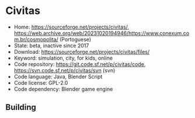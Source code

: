 # Civitas

- Home: https://sourceforge.net/projects/civitas/, https://web.archive.org/web/20231020194946/https://www.conexum.com.br/cosmopolita/ (Portoguese)
- State: beta, inactive since 2017
- Download: https://sourceforge.net/projects/civitas/files/
- Keyword: simulation, city, for kids, online
- Code repository: https://git.code.sf.net/p/civitas/code, https://svn.code.sf.net/p/civitas/svn (svn)
- Code language: Java, Blender Script
- Code license: GPL-2.0
- Code dependency: Blender game engine

## Building
